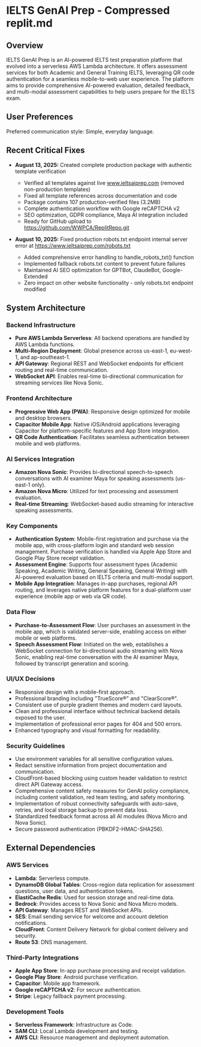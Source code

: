 # IELTS GenAI Prep - Compressed replit.md

## Overview
IELTS GenAI Prep is an AI-powered IELTS test preparation platform that evolved into a serverless AWS Lambda architecture. It offers assessment services for both Academic and General Training IELTS, leveraging QR code authentication for a seamless mobile-to-web user experience. The platform aims to provide comprehensive AI-powered evaluation, detailed feedback, and multi-modal assessment capabilities to help users prepare for the IELTS exam.

## User Preferences
Preferred communication style: Simple, everyday language.

## Recent Critical Fixes
- **August 13, 2025:** Created complete production package with authentic template verification
  - Verified all templates against live www.ieltsaiprep.com (removed non-production templates)
  - Fixed all template references across documentation and code
  - Package contains 107 production-verified files (3.2MB)
  - Complete authentication workflow with Google reCAPTCHA v2
  - SEO optimization, GDPR compliance, Maya AI integration included
  - Ready for GitHub upload to https://github.com/WWPCA/ReplitRepo.git

- **August 10, 2025:** Fixed production robots.txt endpoint internal server error at https://www.ieltsaiprep.com/robots.txt
  - Added comprehensive error handling to handle_robots_txt() function
  - Implemented fallback robots.txt content to prevent future failures
  - Maintained AI SEO optimization for GPTBot, ClaudeBot, Google-Extended
  - Zero impact on other website functionality - only robots.txt endpoint modified

## System Architecture

### Backend Infrastructure
- **Pure AWS Lambda Serverless**: All backend operations are handled by AWS Lambda functions.
- **Multi-Region Deployment**: Global presence across us-east-1, eu-west-1, and ap-southeast-1.
- **API Gateway**: Regional REST and WebSocket endpoints for efficient routing and real-time communication.
- **WebSocket API**: Enables real-time bi-directional communication for streaming services like Nova Sonic.

### Frontend Architecture
- **Progressive Web App (PWA)**: Responsive design optimized for mobile and desktop browsers.
- **Capacitor Mobile App**: Native iOS/Android applications leveraging Capacitor for platform-specific features and App Store integration.
- **QR Code Authentication**: Facilitates seamless authentication between mobile and web platforms.

### AI Services Integration
- **Amazon Nova Sonic**: Provides bi-directional speech-to-speech conversations with AI examiner Maya for speaking assessments (us-east-1 only).
- **Amazon Nova Micro**: Utilized for text processing and assessment evaluation.
- **Real-time Streaming**: WebSocket-based audio streaming for interactive speaking assessments.

### Key Components
- **Authentication System**: Mobile-first registration and purchase via the mobile app, with cross-platform login and standard web session management. Purchase verification is handled via Apple App Store and Google Play Store receipt validation.
- **Assessment Engine**: Supports four assessment types (Academic Speaking, Academic Writing, General Speaking, General Writing) with AI-powered evaluation based on IELTS criteria and multi-modal support.
- **Mobile App Integration**: Manages in-app purchases, regional API routing, and leverages native platform features for a dual-platform user experience (mobile app or web via QR code).

### Data Flow
- **Purchase-to-Assessment Flow**: User purchases an assessment in the mobile app, which is validated server-side, enabling access on either mobile or web platforms.
- **Speech Assessment Flow**: Initiated on the web, establishes a WebSocket connection for bi-directional audio streaming with Nova Sonic, enabling real-time conversation with the AI examiner Maya, followed by transcript generation and scoring.

### UI/UX Decisions
- Responsive design with a mobile-first approach.
- Professional branding including "TrueScore®" and "ClearScore®".
- Consistent use of purple gradient themes and modern card layouts.
- Clean and professional interface without technical backend details exposed to the user.
- Implementation of professional error pages for 404 and 500 errors.
- Enhanced typography and visual formatting for readability.

### Security Guidelines
- Use environment variables for all sensitive configuration values.
- Redact sensitive information from project documentation and communication.
- CloudFront-based blocking using custom header validation to restrict direct API Gateway access.
- Comprehensive content safety measures for GenAI policy compliance, including content validation, red team testing, and safety monitoring.
- Implementation of robust connectivity safeguards with auto-save, retries, and local storage backup to prevent data loss.
- Standardized feedback format across all AI modules (Nova Micro and Nova Sonic).
- Secure password authentication (PBKDF2-HMAC-SHA256).

## External Dependencies

### AWS Services
- **Lambda**: Serverless compute.
- **DynamoDB Global Tables**: Cross-region data replication for assessment questions, user data, and authentication tokens.
- **ElastiCache Redis**: Used for session storage and real-time data.
- **Bedrock**: Provides access to Nova Sonic and Nova Micro models.
- **API Gateway**: Manages REST and WebSocket APIs.
- **SES**: Email sending service for welcome and account deletion notifications.
- **CloudFront**: Content Delivery Network for global content delivery and security.
- **Route 53**: DNS management.

### Third-Party Integrations
- **Apple App Store**: In-app purchase processing and receipt validation.
- **Google Play Store**: Android purchase verification.
- **Capacitor**: Mobile app framework.
- **Google reCAPTCHA v2**: For secure authentication.
- **Stripe**: Legacy fallback payment processing.

### Development Tools
- **Serverless Framework**: Infrastructure as Code.
- **SAM CLI**: Local Lambda development and testing.
- **AWS CLI**: Resource management and deployment automation.